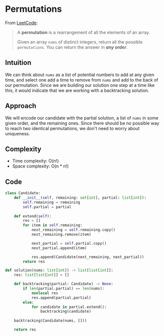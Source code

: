 # Permutations

From [LeetCode](https://leetcode.com/problems/permutations/):

> A **permutation** is a rearrangement of all the elements of an array.
> 
> Given an array `nums` of distinct integers, return all the possible 
`permutations`. You can return the answer in ***any order***.

## Intuition

We can think about `nums` as a list of potential numbers to add at any given time, and select one add a time to remove from `nums` and add to the back of our permutation. Since we are building our solution one step at a time like this, it would indicate that we are working with a backtracking solution.

## Approach

We will encode our candidate with the partial solution, a list of `nums` in some given order, and the remaining ones. Since there should be no possible way to reach two identical permutations, we don't need to worry about uniqueness.

## Complexity

- Time complexity: O(n!)
- Space complexity: O(n * n!)

## Code

```python
class Candidate:
    def __init__(self, remaining: set[int], partial: list[int]):
        self.remaining = remaining
        self.partial = partial
    
    def extend(self):
        res = []
        for item in self.remaining:
            next_remaining = self.remaining.copy()
            next_remaining.remove(item)

            next_partial = self.partial.copy()
            next_partial.append(item)

            res.append(Candidate(next_remaining, next_partial))
        return res

def solution(nums: list[int]) -> list[list[int]]:
    res: list[list[int]] = []

    def backtracking(partial: Candidate) -> None:
        if len(partial.partial) == len(nums):
            nonlocal res
            res.append(partial.partial)
        else:
            for candidate in partial.extend():
                backtracking(candidate)
    
    backtracking(Candidate(nums, []))

    return res
```
